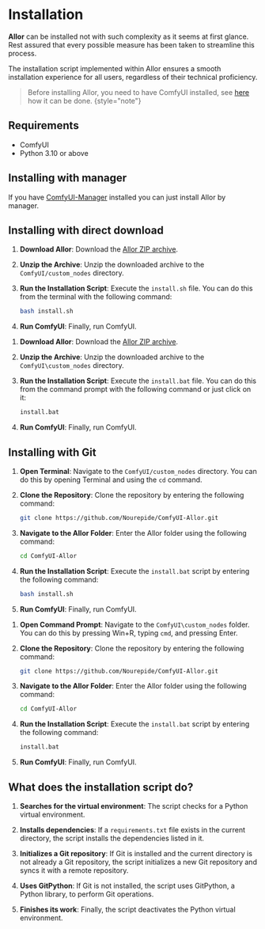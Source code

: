 # Installation

**Allor** can be installed not with such complexity as it seems at first glance. Rest assured that every possible
measure has been taken to streamline this process.

The installation script implemented within Allor ensures a smooth installation experience for all users, regardless of
their technical proficiency.


> Before installing Allor, you need to have ComfyUI installed,
> see [here](https://github.com/comfyanonymous/ComfyUI#installing) how it can be done.
> {style="note"}

## Requirements

* ComfyUI
* Python 3.10 or above

## Installing with manager

If you have [ComfyUI-Manager](https://github.com/ltdrdata/ComfyUI-Manager) installed you can just install Allor by
manager.

## Installing with direct download

<tabs group="installing">
<tab title="Installation for Unix" group-key="unix">

<procedure>

1. **Download Allor**: Download
   the [Allor ZIP archive](https://github.com/Nourepide/ComfyUI-Allor/archive/refs/heads/main.zip).
2. **Unzip the Archive**: Unzip the downloaded archive to the `ComfyUI/custom_nodes` directory.
3. **Run the Installation Script**: Execute the `install.sh` file. You can do this from the terminal with the following
   command:

    ```bash
    bash install.sh
    ```
4. **Run ComfyUI**: Finally, run ComfyUI.

</procedure>

</tab>
<tab title="Installation for Windows" group-key="windows">

<procedure>

1. **Download Allor**: Download
   the [Allor ZIP archive](https://github.com/Nourepide/ComfyUI-Allor/archive/refs/heads/main.zip).

2. **Unzip the Archive**: Unzip the downloaded archive to the `ComfyUI\custom_nodes` directory.

3. **Run the Installation Script**: Execute the `install.bat` file. You can do this from the command prompt with the
   following command or just click on it:

    ```bash
    install.bat
    ```

4. **Run ComfyUI**: Finally, run ComfyUI.

</procedure>

</tab>
</tabs>

## Installing with Git

<tabs group="installing">
<tab title="Installation for Unix" group-key="unix">

<procedure>

1. **Open Terminal**: Navigate to the `ComfyUI/custom_nodes` directory. You can do this by opening Terminal and using
   the `cd` command.

2. **Clone the Repository**: Clone the repository by entering the following command:

    ```bash
    git clone https://github.com/Nourepide/ComfyUI-Allor.git
    ```

3. **Navigate to the Allor Folder**: Enter the Allor folder using the following command:

    ```bash
    cd ComfyUI-Allor
    ```

4. **Run the Installation Script**: Execute the `install.bat` script by entering the following command:

    ```bash
    bash install.sh
    ```

5. **Run ComfyUI**: Finally, run ComfyUI.

</procedure>

</tab>
<tab title="Installation for Windows" group-key="windows">

<procedure>

1. **Open Command Prompt**: Navigate to the `ComfyUI\custom_nodes` folder. You can do this by pressing <shortcut>
   Win+R</shortcut>, typing `cmd`, and pressing <shortcut>Enter</shortcut>.

2. **Clone the Repository**: Clone the repository by entering the following command:

    ```bash
    git clone https://github.com/Nourepide/ComfyUI-Allor.git
    ```

3. **Navigate to the Allor Folder**: Enter the Allor folder using the following command:

    ```bash
    cd ComfyUI-Allor
    ```

4. **Run the Installation Script**: Execute the `install.bat` script by entering the following command:

    ```bash
    install.bat
    ```

5. **Run ComfyUI**: Finally, run ComfyUI.

</procedure>

</tab>
</tabs>

## What does the installation script do?

1. **Searches for the virtual environment**: The script checks for a Python virtual environment.

2. **Installs dependencies**: If a `requirements.txt` file exists in the current directory, the script installs the
   dependencies listed in it.

3. **Initializes a Git repository**: If Git is installed and the current directory is not already a Git repository, the
   script initializes a new Git repository and syncs it with a remote repository.

4. **Uses GitPython**: If Git is not installed, the script uses GitPython, a Python library, to perform Git operations.

5. **Finishes its work**: Finally, the script deactivates the Python virtual environment.

